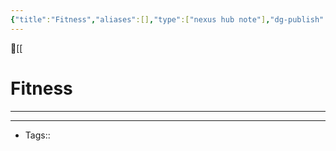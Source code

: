 ```yaml
---
{"title":"Fitness","aliases":[],"type":["nexus hub note"],"dg-publish":true,"dg-hide":true,"publish":true,"tags":["hub-note","fitness"],"permalink":"/fitness/fitness/","hide":true,"dgPassFrontmatter":true,"created":"2023-08-09T20:32:17.488-07:00","updated":"2023-09-08T15:31:39.283-07:00"}
---
```



🔺[[

# Fitness
---











---
- Tags:: 








